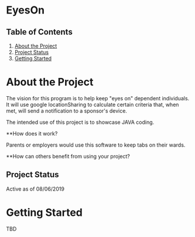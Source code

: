 # EyesOn

## Table of Contents
1. [About the Project](#about-the-project)
1. [Project Status](#project-status)
1. [Getting Started](#getting-started)

# About the Project
The vision for this program is to help keep "eyes on" dependent individuals. It will use google locationSharing to calculate certain criteria that, when met, will send a notification to a sponsor's device. 

The intended use of this project is to showcase JAVA coding. 

**How does it work?

Parents or employers would use this software to keep tabs on their wards.

**How can others benefit from using your project?



## Project Status
Active as of 08/06/2019

# Getting Started
TBD


